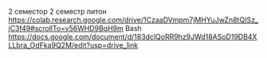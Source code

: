 2 семестор 
 2 семестр питон https://colab.research.google.com/drive/1CzaaDVmpm7jMHYuJwZn8tQISz_jC3f49#scrollTo=v56WHD9BqH9m
Bash https://docs.google.com/document/d/183dclQoRR9hz9JWd18ASoD19DB4XLLbra_OdFka9Q2M/edit?usp=drive_link
